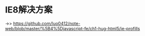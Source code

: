 # IE8解决方案

->> https://github.com/luo0412/note-web/blob/master/%5B4%5Djavascript-fe/ch1-hug-html5/ie-profills

